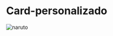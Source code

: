 # Card-personalizado

![naruto](https://user-images.githubusercontent.com/73972922/174933683-b0ccd2dd-f888-4186-ac50-6105d6550bd6.png)
